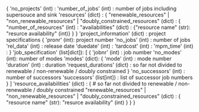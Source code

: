 {
    'no_projects' (int) : 
    'number_of_jobs' (int) : number of jobs including supersouce and sink
    'resources' (dict) : 
    {
        "renewable_resources" | "non_renewable_resources" | "doubly_constrained_resources" (dict) : 
        {
            "number_of_resources" (int) : 
            "availabilities" (dict) : {"resource name" (str): "resurce availability" (int)}
        }
    }
    'project_information' (dict) : project specifications
    {
        'pronr' (int): project number
        'no_jobs' (int) : number of jobs
        'rel_data' (int) : release date
        'duedate' (int) :
        'tardcost' (int) :
        'mpm_time' (int) :
    }
    'job_specification' (list[dict]):
    [
        {
            'jobnr' (int) : job number
            'no_modes' (int): number of modes
            'modes' (dict):
            {
                'mode' (int) : mode number
                'duration' (int) : duration
                'request_durations' (dict) : so far not divided to renewable / non-renewable / doubly constrained
            }
            'no_successors' (int) : number of successors
            'successors' (list[int]) : list of successor job numbers
        }
    ]
    'resource_availabilities' (dict) : 
    {
        # so far not divided to renewable / non-renewable / doubly constrained
        "renewable_resources" | "non_renewable_resources" | "doubly_constrained_resources" (dict) : 
        {
            "resource name" (str): "resurce availability" (int)
        }
    }
}